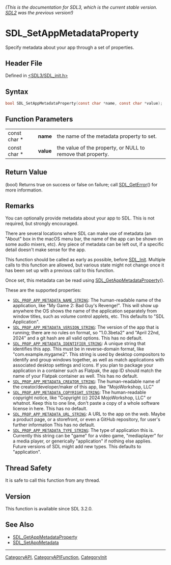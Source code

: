 ###### (This is the documentation for SDL3, which is the current stable version. [SDL2](https://wiki.libsdl.org/SDL2/) was the previous version!)
# SDL_SetAppMetadataProperty

Specify metadata about your app through a set of properties.

## Header File

Defined in [<SDL3/SDL_init.h>](https://github.com/libsdl-org/SDL/blob/main/include/SDL3/SDL_init.h)

## Syntax

```c
bool SDL_SetAppMetadataProperty(const char *name, const char *value);
```

## Function Parameters

|              |           |                                                             |
| ------------ | --------- | ----------------------------------------------------------- |
| const char * | **name**  | the name of the metadata property to set.                   |
| const char * | **value** | the value of the property, or NULL to remove that property. |

## Return Value

(bool) Returns true on success or false on failure; call
[SDL_GetError](SDL_GetError)() for more information.

## Remarks

You can optionally provide metadata about your app to SDL. This is not
required, but strongly encouraged.

There are several locations where SDL can make use of metadata (an "About"
box in the macOS menu bar, the name of the app can be shown on some audio
mixers, etc). Any piece of metadata can be left out, if a specific detail
doesn't make sense for the app.

This function should be called as early as possible, before
[SDL_Init](SDL_Init). Multiple calls to this function are allowed, but
various state might not change once it has been set up with a previous call
to this function.

Once set, this metadata can be read using
[SDL_GetAppMetadataProperty](SDL_GetAppMetadataProperty)().

These are the supported properties:

- [`SDL_PROP_APP_METADATA_NAME_STRING`](SDL_PROP_APP_METADATA_NAME_STRING):
  The human-readable name of the application, like "My Game 2: Bad Guy's
  Revenge!". This will show up anywhere the OS shows the name of the
  application separately from window titles, such as volume control
  applets, etc. This defaults to "SDL Application".
- [`SDL_PROP_APP_METADATA_VERSION_STRING`](SDL_PROP_APP_METADATA_VERSION_STRING):
  The version of the app that is running; there are no rules on format, so
  "1.0.3beta2" and "April 22nd, 2024" and a git hash are all valid options.
  This has no default.
- [`SDL_PROP_APP_METADATA_IDENTIFIER_STRING`](SDL_PROP_APP_METADATA_IDENTIFIER_STRING):
  A unique string that identifies this app. This must be in reverse-domain
  format, like "com.example.mygame2". This string is used by desktop
  compositors to identify and group windows together, as well as match
  applications with associated desktop settings and icons. If you plan to
  package your application in a container such as Flatpak, the app ID
  should match the name of your Flatpak container as well. This has no
  default.
- [`SDL_PROP_APP_METADATA_CREATOR_STRING`](SDL_PROP_APP_METADATA_CREATOR_STRING):
  The human-readable name of the creator/developer/maker of this app, like
  "MojoWorkshop, LLC"
- [`SDL_PROP_APP_METADATA_COPYRIGHT_STRING`](SDL_PROP_APP_METADATA_COPYRIGHT_STRING):
  The human-readable copyright notice, like "Copyright (c) 2024
  MojoWorkshop, LLC" or whatnot. Keep this to one line, don't paste a copy
  of a whole software license in here. This has no default.
- [`SDL_PROP_APP_METADATA_URL_STRING`](SDL_PROP_APP_METADATA_URL_STRING): A
  URL to the app on the web. Maybe a product page, or a storefront, or even
  a GitHub repository, for user's further information This has no default.
- [`SDL_PROP_APP_METADATA_TYPE_STRING`](SDL_PROP_APP_METADATA_TYPE_STRING):
  The type of application this is. Currently this string can be "game" for
  a video game, "mediaplayer" for a media player, or generically
  "application" if nothing else applies. Future versions of SDL might add
  new types. This defaults to "application".

## Thread Safety

It is safe to call this function from any thread.

## Version

This function is available since SDL 3.2.0.

## See Also

- [SDL_GetAppMetadataProperty](SDL_GetAppMetadataProperty)
- [SDL_SetAppMetadata](SDL_SetAppMetadata)

----
[CategoryAPI](CategoryAPI), [CategoryAPIFunction](CategoryAPIFunction), [CategoryInit](CategoryInit)

